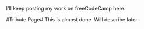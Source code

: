 I'll keep posting my work on freeCodeCamp here.

#Tribute Page#
This is almost done. Will describe later.
